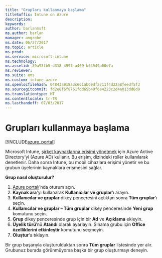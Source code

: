 ```yaml
---
title: "Grupları kullanmaya başlama"
titleSuffix: Intune on Azure
description: 
keywords: 
author: barlanmsft
ms.author: barlan
manager: angrobe
ms.date: 06/27/2017
ms.topic: article
ms.prod: 
ms.service: microsoft-intune
ms.technology: 
ms.assetid: 39a93fb5-d318-4997-a409-b64549a00e7a
ms.reviewer: 
ms.suite: ems
ms.custom: intune-azure
ms.openlocfilehash: 04843a918a3c661ab69dfa711f4d22a8feedf5f3
ms.sourcegitcommit: fd2e8f6f8761fdd65b49f6e4223c2d4a013dd6d9
ms.translationtype: HT
ms.contentlocale: tr-TR
ms.lasthandoff: 07/03/2017
---
```

# <a name="get-started-with-groups"></a>Grupları kullanmaya başlama

[!INCLUDE[azure_portal](./includes/azure_portal.md)]

[](./media/generic-users-groups.png)

Microsoft Intune, [şirket kaynaklarına erişimi yönetmek](https://docs.microsoft.com/azure/active-directory/active-directory-manage-groups) için Azure Active Directory’yi (Azure AD) kullanır. Bu erişim, dizindeki roller kullanılarak denetlenir. Daha sonra Intune, bu mobil cihazlara erişimi yönetir ve bu grubun üyelerinin kaynaklara erişmesini sağlar.

__Grup nasıl oluşturulur?__

1. [Azure portalı](https://portal.azure.com)’nda oturum açın.
2. **Kaynak ara**'yı kullanarak **Kullanıcılar ve gruplar**’ı arayın.
3. **Kullanıcılar ve gruplar** dikey penceresini açtıktan sonra **Tüm gruplar**’ı seçin.
4. **Kullanıcılar ve gruplar – Tüm gruplar** dikey penceresinde **Yeni grup** komutunu seçin.
5. **Grup** dikey penceresinde grup için bir **Ad** ve **Açıklama** ekleyin.
6. **Üyelik türü**’nü **Atandı** olarak ayarlayın. Sınama grubu için **Office özelliklerini etkinleştir** komutunu seçmeyin.
7. **Oluştur**'a tıklayın.

Bir grup başarıyla oluşturulduktan sonra **Tüm gruplar** listesinde yer alır. Grubunuz burada görünmüyorsa başka bir grup oluşturmayı deneyin.
